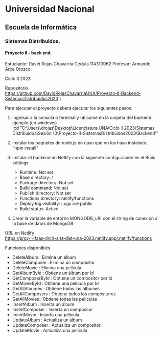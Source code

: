 # Universidad Nacional 
## Escuela de Informática 
### Sistemas Distribuidos.

#### Proyecto II - back end.

Estudiante: 
David Rojas Chavarría
Cédula
114310962
Profesor:
Armando Arce Orozco.

Ciclo II 2023

Repositorio \
    https://github.com/DavidRojasChavarriaUNA/Proyecto-II-Backend-SistemasDistribuidos2023 \

Para ejecutar el proyecto deberá ejecutar los siguientes pasos:

1. ingresar a la consola o terminal y ubicarse en la carpeta del backend \
	ejemplo (en windows)\
		 'cd "C:\Users\drojas\Desktop\Licenciatura UNA\Ciclo II 2023\Sistemas Distribuidos\Sesión 10\Proyecto-II-SistemasDistribuidos2023\Backend"'
	
2. instalar los paquetes de node.js en caso que no los haya instalado. \
	"npm install"

3. instalar el backend en Netlify con la siguiente configuración en el Build settings
   - Runtime: Not set
   - Base directory: /
   - Package directory: Not set
   - Build command: Not set
   - Publish directory: Not set
   - Functions directory: netlify/functions
   - Deploy log visibility: Logs are public
   - Build status: Active

4. Crear la variable de entorno MONGODB_URI con el string de conexión a la base de datos de MongoDB

URL en Netlify \
https://proy-ii-faas-drch-sist-dist-una-2023.netlify.app/.netlify/functions

Funciones disponibles
- DeleteAlbum : Elimina un álbum
- DeleteComposer : Elimina un compositor
- DeleteMovie : Elimina una película
- GetAlbumById : Obtiene un álbum por Id
- GetComposerById : Obtiene un compositor por Id
- GetMovieById : Obtiene una película por Id
- GetAllAlbumes : Obtiene todos los álbumes
- GetAllComposers : Obtiene todos los compositores
- GetAllMovies : Obtiene todas las películas
- InsertAlbum : Inserta un álbum
- InsertComposer : Inserta un compositor
- InsertMovie : Inserta una película
- UpdateAlbum : Actualiza un álbum
- UpdateComposer : Actualiza un compositor
- UpdateMovie : Actualiza una película